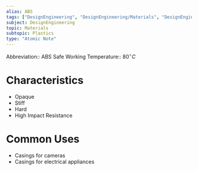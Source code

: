 ```yaml
---
alias: ABS
tags: ["DesignEngineering", "DesignEngineering/Materials", "DesignEngineering/Materials/Plastics", "DesignEngineering/Materials/Plastics/Materials"]
subject: DesignEngineering
topic: Materials
subtopic: Plastics
type: "Atomic Note"
---
```

 
Abbreviation:: ABS
Safe Working Temperature:: $80^{\circ}C$

# Characteristics
 - Opaque
 - Stiff
 - Hard
 - High Impact Resistance

# Common Uses
 - Casings for cameras
 - Casings for electrical appliances